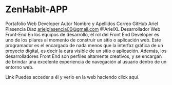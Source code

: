 # ZenHabit-APP

Portafolio Web Developer
Autor
Nombre y Apellidos	Correo	GitHub
Ariel Plasencia Díaz	arielplasencia00@gmail.com	@ArielXL
Desarrollador Web Front-End
En los equipos de desarrollo, el rol del Front End Developer es uno de los pilares al momento de construir un sitio o aplicación web. Este programador es el encargado de nada menos que la interfaz gráfica de un proyecto digital, es decir la cara visible de un sitio o aplicación. Además, los desarrolladores Front End son perfiles altamente creativos, y se encargan de brindar una excelente experiencia de navegación al usuario dentro de un entorno web.

Link
Puedes acceder a él y verlo en la web haciendo click aquí.
